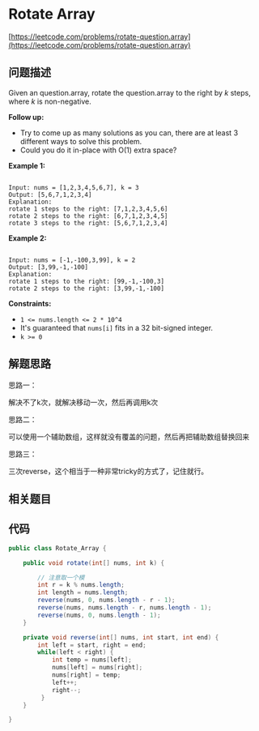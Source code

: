 # Rotate Array

[https://leetcode.com/problems/rotate-question.array](https://leetcode.com/problems/rotate-question.array)

## 问题描述

Given an question.array, rotate the question.array to the right by _k_ steps, where _k_ is non-negative.

**Follow up:**

* Try to come up as many solutions as you can, there are at least 3 different ways to solve this problem.
* Could you do it in-place with O\(1\) extra space?

**Example 1:**

```text

Input: nums = [1,2,3,4,5,6,7], k = 3
Output: [5,6,7,1,2,3,4]
Explanation:
rotate 1 steps to the right: [7,1,2,3,4,5,6]
rotate 2 steps to the right: [6,7,1,2,3,4,5]
rotate 3 steps to the right: [5,6,7,1,2,3,4]
```

**Example 2:**

```text

Input: nums = [-1,-100,3,99], k = 2
Output: [3,99,-1,-100]
Explanation: 
rotate 1 steps to the right: [99,-1,-100,3]
rotate 2 steps to the right: [3,99,-1,-100]
```

**Constraints:**

* `1 <= nums.length <= 2 * 10^4`
* It's guaranteed that `nums[i]` fits in a 32 bit-signed integer.
* `k >= 0`

## 解题思路

思路一：

解决不了k次，就解决移动一次，然后再调用k次

思路二：

可以使用一个辅助数组，这样就没有覆盖的问题，然后再把辅助数组替换回来

思路三：

三次reverse，这个相当于一种非常tricky的方式了，记住就行。

## 相关题目

## 代码

```java
public class Rotate_Array {

    public void rotate(int[] nums, int k) {

        // 注意取一个模
        int r = k % nums.length;
        int length = nums.length;
        reverse(nums, 0, nums.length - r - 1);
        reverse(nums, nums.length - r, nums.length - 1);
        reverse(nums, 0, nums.length - 1);
    }

    private void reverse(int[] nums, int start, int end) {
        int left = start, right = end;
        while(left < right) {
            int temp = nums[left];
            nums[left] = nums[right];
            nums[right] = temp;
            left++;
            right--;
         }
    }

}
```

